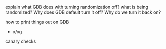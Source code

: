 explain what GDB does with turning randomization off? 
what is being randomized? Why does GDB default turn it off? Why do we turn it back on?

how to print things out on GDB
- x/xg

canary checks 